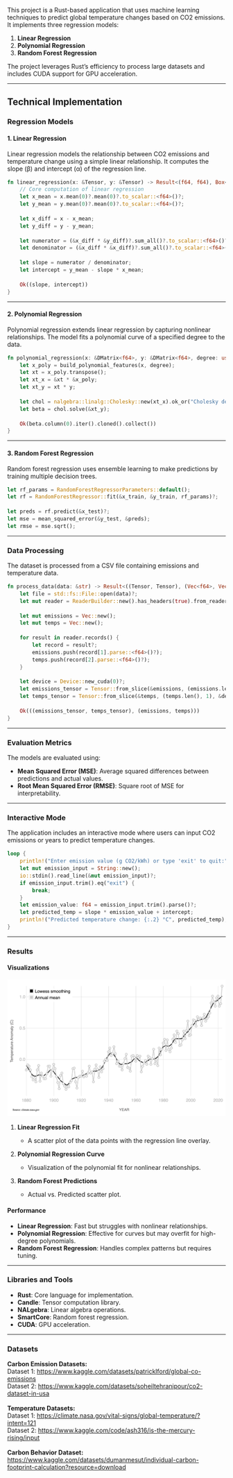 This project is a Rust-based application that uses machine learning techniques to predict global temperature changes based on CO2 emissions. It implements three regression models:

1. **Linear Regression**
2. **Polynomial Regression**
3. **Random Forest Regression**

The project leverages Rust’s efficiency to process large datasets and includes CUDA support for GPU acceleration.

---

## Technical Implementation

### Regression Models

#### 1. Linear Regression

Linear regression models the relationship between CO2 emissions and temperature change using a simple linear relationship. It computes the slope (β) and intercept (α) of the regression line.

```rust
fn linear_regression(x: &Tensor, y: &Tensor) -> Result<(f64, f64), Box<dyn Error>> {
    // Core computation of linear regression
    let x_mean = x.mean(0)?.mean(0)?.to_scalar::<f64>()?;
    let y_mean = y.mean(0)?.mean(0)?.to_scalar::<f64>()?;

    let x_diff = x - x_mean;
    let y_diff = y - y_mean;

    let numerator = (&x_diff * &y_diff)?.sum_all()?.to_scalar::<f64>()?;
    let denominator = (&x_diff * &x_diff)?.sum_all()?.to_scalar::<f64>()?;

    let slope = numerator / denominator;
    let intercept = y_mean - slope * x_mean;

    Ok((slope, intercept))
}
```

---

#### 2. Polynomial Regression

Polynomial regression extends linear regression by capturing nonlinear relationships. The model fits a polynomial curve of a specified degree to the data.

```rust
fn polynomial_regression(x: &DMatrix<f64>, y: &DMatrix<f64>, degree: usize) -> Result<Vec<f64>, Box<dyn Error>> {
    let x_poly = build_polynomial_features(x, degree);
    let xt = x_poly.transpose();
    let xt_x = &xt * &x_poly;
    let xt_y = xt * y;

    let chol = nalgebra::linalg::Cholesky::new(xt_x).ok_or("Cholesky decomposition failed")?;
    let beta = chol.solve(&xt_y);

    Ok(beta.column(0).iter().cloned().collect())
}
```

---

#### 3. Random Forest Regression

Random forest regression uses ensemble learning to make predictions by training multiple decision trees.

```rust
let rf_params = RandomForestRegressorParameters::default();
let rf = RandomForestRegressor::fit(&x_train, &y_train, rf_params)?;

let preds = rf.predict(&x_test)?;
let mse = mean_squared_error(&y_test, &preds);
let rmse = mse.sqrt();
```

---

### Data Processing

The dataset is processed from a CSV file containing emissions and temperature data.

```rust
fn process_data(data: &str) -> Result<((Tensor, Tensor), (Vec<f64>, Vec<f64>)), Box<dyn Error>> {
    let file = std::fs::File::open(data)?;
    let mut reader = ReaderBuilder::new().has_headers(true).from_reader(file);

    let mut emissions = Vec::new();
    let mut temps = Vec::new();

    for result in reader.records() {
        let record = result?;
        emissions.push(record[1].parse::<f64>()?);
        temps.push(record[2].parse::<f64>()?);
    }

    let device = Device::new_cuda(0)?;
    let emissions_tensor = Tensor::from_slice(&emissions, (emissions.len(), 1), &device)?;
    let temps_tensor = Tensor::from_slice(&temps, (temps.len(), 1), &device)?;

    Ok(((emissions_tensor, temps_tensor), (emissions, temps)))
}
```

---

### Evaluation Metrics

The models are evaluated using:

- **Mean Squared Error (MSE)**: Average squared differences between predictions and actual values.
- **Root Mean Squared Error (RMSE)**: Square root of MSE for interpretability.

---

### Interactive Mode

The application includes an interactive mode where users can input CO2 emissions or years to predict temperature changes.

```rust
loop {
    println!("Enter emission value (g CO2/kWh) or type 'exit' to quit:");
    let mut emission_input = String::new();
    io::stdin().read_line(&mut emission_input)?;
    if emission_input.trim().eq("exit") {
        break;
    }
    let emission_value: f64 = emission_input.trim().parse()?;
    let predicted_temp = slope * emission_value + intercept;
    println!("Predicted temperature change: {:.2} °C", predicted_temp);
}
```

---

### Results

#### Visualizations

![Global Temperature Graph](https://github.com/aidanandrews22/CS128H-Project/blob/dd9811f35c0f99164511b45176c23844b9706672/Project/data/Global%20Temperature.png)

1. **Linear Regression Fit**
   - A scatter plot of the data points with the regression line overlay.
   
2. **Polynomial Regression Curve**
   - Visualization of the polynomial fit for nonlinear relationships.

3. **Random Forest Predictions**
   - Actual vs. Predicted scatter plot.

#### Performance

- **Linear Regression**: Fast but struggles with nonlinear relationships.
- **Polynomial Regression**: Effective for curves but may overfit for high-degree polynomials.
- **Random Forest Regression**: Handles complex patterns but requires tuning.

---

### Libraries and Tools

- **Rust**: Core language for implementation.
- **Candle**: Tensor computation library.
- **NALgebra**: Linear algebra operations.
- **SmartCore**: Random forest regression.
- **CUDA**: GPU acceleration.

---

### Datasets
**Carbon Emission Datasets:** \
Dataset 1: https://www.kaggle.com/datasets/patricklford/global-co-emissions \
Dataset 2: https://www.kaggle.com/datasets/soheiltehranipour/co2-dataset-in-usa \
\
**Temperature Datasets:** \
Dataset 1: https://climate.nasa.gov/vital-signs/global-temperature/?intent=121 \
Dataset 2: https://www.kaggle.com/code/ash316/is-the-mercury-rising/input \
\
**Carbon Behavior Dataset:** \
https://www.kaggle.com/datasets/dumanmesut/individual-carbon-footprint-calculation?resource=download   
